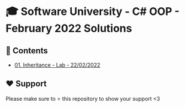 # :mortar_board: Software University - C# OOP - February 2022 Solutions

## :orange_book: Contents 
* [01. Inheritance - Lab - 22/02/2022](https://github.com/AZYYCrypto/Software-University/tree/master/C%23%20Module/C%23%20OOP/01.Inheritance)


## :heart: Support
Please make sure to :star: this repository to show your support <3
